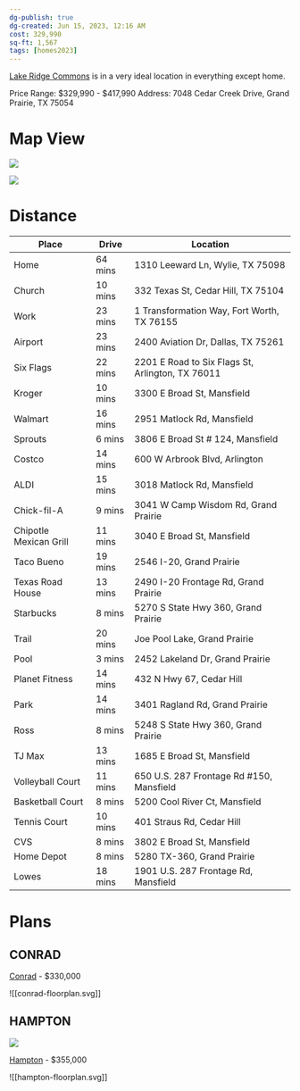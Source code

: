 ```yaml
---
dg-publish: true
dg-created: Jun 15, 2023, 12:16 AM
cost: 329,990
sq-ft: 1,567
tags: [homes2023]
---
```


[Lake Ridge Commons](https://cbjenihomes.com/communities/cbj-lake-ridge-commons/) is in a very ideal location in everything except home.

Price Range: $329,990 - $417,990
Address: 7048 Cedar Creek Drive, Grand Prairie, TX 75054

# Map View

![](https://i.imgur.com/fPQ27Lf.png)

![](https://i.imgur.com/ZTVgU6v.png)


# Distance

| Place                  | Drive   | Location                                         |
|------------------------|---------|--------------------------------------------------|
| Home                   | 64 mins | 1310 Leeward Ln, Wylie, TX 75098                 |
| Church                 | 10 mins | 332 Texas St, Cedar Hill, TX 75104               |
| Work                   | 23 mins | 1 Transformation Way, Fort Worth, TX 76155       |
| Airport                | 23 mins | 2400 Aviation Dr, Dallas, TX 75261               |
| Six Flags              | 22 mins | 2201 E Road to Six Flags St, Arlington, TX 76011 |
| Kroger                 | 10 mins | 3300 E Broad St, Mansfield                       |
| Walmart                | 16 mins | 2951 Matlock Rd, Mansfield                       |
| Sprouts                | 6 mins  | 3806 E Broad St # 124, Mansfield                 |
| Costco                 | 14 mins | 600 W Arbrook Blvd, Arlington                    |
| ALDI                   | 15 mins | 3018 Matlock Rd, Mansfield                       |
| Chick-fil-A            | 9 mins  | 3041 W Camp Wisdom Rd, Grand Prairie             |
| Chipotle Mexican Grill | 11 mins | 3040 E Broad St, Mansfield                       |
| Taco Bueno             | 19 mins | 2546 I-20, Grand Prairie                         |
| Texas Road House       | 13 mins | 2490 I-20 Frontage Rd, Grand Prairie             |
| Starbucks              | 8 mins  | 5270 S State Hwy 360, Grand Prairie              |
| Trail                  | 20 mins | Joe Pool Lake, Grand Prairie                     |
| Pool                   | 3 mins  | 2452 Lakeland Dr, Grand Prairie                  |
| Planet Fitness         | 14 mins | 432 N Hwy 67, Cedar Hill                         |
| Park                   | 14 mins | 3401 Ragland Rd, Grand Prairie                   |
| Ross                   | 8 mins  | 5248 S State Hwy 360, Grand Prairie              |
| TJ Max                 | 13 mins | 1685 E Broad St, Mansfield                       |
| Volleyball Court       | 11 mins | 650 U.S. 287 Frontage Rd #150, Mansfield         |
| Basketball Court       | 8 mins  | 5200 Cool River Ct, Mansfield                    |
| Tennis Court           | 10 mins | 401 Straus Rd, Cedar Hill                        |
| CVS                    | 8 mins  | 3802 E Broad St, Mansfield                       |
| Home Depot             | 8 mins  | 5280 TX-360, Grand Prairie                       |
| Lowes                  | 18 mins | 1901 U.S. 287 Frontage Rd, Mansfield             |

# Plans

## CONRAD

[Conrad](https://cbjenihomes.com/communities/cbj-lake-ridge-commons/conrad-3/) - $330,000

![[conrad-floorplan.svg]]

## HAMPTON

![](https://cbjenihomes.com/wp-content/uploads/2023/03/Lake-Ridge-Commons_website_1000x715.jpg)

[Hampton](https://cbjenihomes.com/communities/cbj-lake-ridge-commons/hampton-4/) - $355,000

![[hampton-floorplan.svg]]